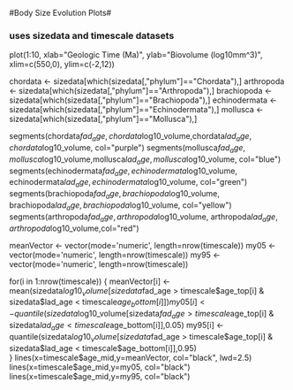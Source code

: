 #Body Size Evolution Plots#

### uses sizedata and timescale datasets ###

plot(1:10, xlab="Geologic Time (Ma)", ylab="Biovolume (log10mm^3)", xlim=c(550,0), ylim=c(-2,12))

chordata <- sizedata[which(sizedata[,"phylum"]=="Chordata"),]
arthropoda <- sizedata[which(sizedata[,"phylum"]=="Arthropoda"),]
brachiopoda <- sizedata[which(sizedata[,"phylum"]=="Brachiopoda"),]
echinodermata <- sizedata[which(sizedata[,"phylum"]=="Echinodermata"),]
mollusca <- sizedata[which(sizedata[,"phylum"]=="Mollusca"),]

segments(chordata$fad_age,chordata$log10_volume,chordata$lad_age,chordata$log10_volume, col="purple")
segments(mollusca$fad_age,mollusca$log10_volume,mollusca$lad_age,mollusca$log10_volume, col="blue")
segments(echinodermata$fad_age, echinodermata$log10_volume, echinodermata$lad_age, echinodermata$log10_volume, col="green")
segments(brachiopoda$fad_age, brachiopoda$log10_volume, brachiopoda$lad_age, brachiopoda$log10_volume, col="yellow")
segments(arthropoda$fad_age, arthropoda$log10_volume, arthropoda$lad_age, arthropoda$log10_volume,col="red")

meanVector <- vector(mode='numeric', length=nrow(timescale))
my05 <- vector(mode='numeric', length=nrow(timescale))
my95 <- vector(mode='numeric', length=nrow(timescale))

for(i in 1:nrow(timescale)) { 
	meanVector[i] <- mean(sizedata$log10_volume[sizedata$fad_age > timescale$age_top[i] & sizedata$lad_age < timescale$age_bottom[i]]) 
	my05[i] <- quantile(sizedata$log10_volume[sizedata$fad_age > timescale$age_top[i] & sizedata$lad_age < timescale$age_bottom[i]],0.05)
	my95[i] <- quantile(sizedata$log10_volume[sizedata$fad_age > timescale$age_top[i] & sizedata$lad_age < timescale$age_bottom[i]],0.95)	
	}
lines(x=timescale$age_mid,y=meanVector, col="black", lwd=2.5)
lines(x=timescale$age_mid,y=my05, col="black")
lines(x=timescale$age_mid,y=my95, col="black")
